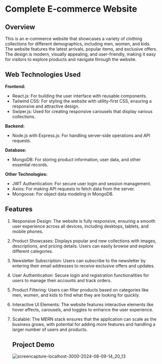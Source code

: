 # Complete E-commerce Website

## Overview

This is an e-commerce website that showcases a variety of clothing collections for different demographics, including men, women, and kids. The website features the latest arrivals, popular items, and exclusive offers. The design is modern, visually appealing, and user-friendly, making it easy for visitors to explore products and navigate through the website.

## Web Technologies Used

**Frontend:**

- React.js: For building the user interface with reusable components.
- Tailwind CSS: For styling the website with utility-first CSS, ensuring a responsive and attractive design.
- Swiper.js: Used for creating responsive carousels that display various collections.

**Backend:**

- Node.js with Express.js: For handling server-side operations and API requests.

**Database:**

- MongoDB: For storing product information, user data, and other essential records.

**Other Technologies:**

- JWT Authentication: For secure user login and session management.
- Axios: For making API requests to fetch data from the server.
- Mongoose: For object data modeling in MongoDB.

## Features

1. Responsive Design: The website is fully responsive, ensuring a smooth user experience across all devices, including desktops, tablets, and mobile phones.
2. Product Showcases: Displays popular and new collections with images, descriptions, and pricing details. Users can easily browse and explore different categories.
3. Newsletter Subscription: Users can subscribe to the newsletter by entering their email addresses to receive exclusive offers and updates.
4. User Authentication: Secure login and registration functionalities for users to manage their accounts and track orders.
5. Product Filtering: Users can filter products based on categories like men, women, and kids to find what they are looking for quickly.
6. Interactive UI Elements: The website features interactive elements like hover effects, carousels, and toggles to enhance the user experience.
7. Scalable: The MERN stack ensures that the application can scale as the business grows, with potential for adding more features and handling a larger number of users and products.

   ## Project Demo

   ![screencapture-localhost-3000-2024-08-09-14_20_13](https://github.com/user-attachments/assets/a0228807-ee8f-4d25-a207-812b2386f67b)


